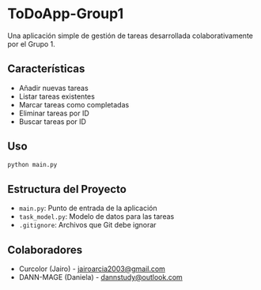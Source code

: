 # ToDoApp-Group1

Una aplicación simple de gestión de tareas desarrollada colaborativamente por el Grupo 1.

## Características

- Añadir nuevas tareas
- Listar tareas existentes
- Marcar tareas como completadas
- Eliminar tareas por ID
- Buscar tareas por ID

## Uso

```bash
python main.py
```

## Estructura del Proyecto

- `main.py`: Punto de entrada de la aplicación
- `task_model.py`: Modelo de datos para las tareas
- `.gitignore`: Archivos que Git debe ignorar

## Colaboradores

- Curcolor (Jairo) - jairoarcia2003@gmail.com
- DANN-MAGE (Daniela) - dannstudy@outlook.com